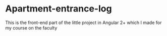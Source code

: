 # Apartment-entrance-log
This is the front-end part of the little project in Angular 2+ which I made for my course on the faculty
